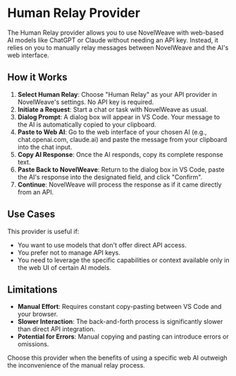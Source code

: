 # Human Relay Provider

The Human Relay provider allows you to use NovelWeave with web-based AI models like ChatGPT or Claude without needing an API key. Instead, it relies on you to manually relay messages between NovelWeave and the AI's web interface.

## How it Works

1.  **Select Human Relay**: Choose "Human Relay" as your API provider in NovelWeave's settings. No API key is required.
2.  **Initiate a Request**: Start a chat or task with NovelWeave as usual.
3.  **Dialog Prompt**: A dialog box will appear in VS Code. Your message to the AI is automatically copied to your clipboard.
4.  **Paste to Web AI**: Go to the web interface of your chosen AI (e.g., chat.openai.com, claude.ai) and paste the message from your clipboard into the chat input.
5.  **Copy AI Response**: Once the AI responds, copy its complete response text.
6.  **Paste Back to NovelWeave**: Return to the dialog box in VS Code, paste the AI's response into the designated field, and click "Confirm".
7.  **Continue**: NovelWeave will process the response as if it came directly from an API.

## Use Cases

This provider is useful if:

- You want to use models that don't offer direct API access.
- You prefer not to manage API keys.
- You need to leverage the specific capabilities or context available only in the web UI of certain AI models.

## Limitations

- **Manual Effort**: Requires constant copy-pasting between VS Code and your browser.
- **Slower Interaction**: The back-and-forth process is significantly slower than direct API integration.
- **Potential for Errors**: Manual copying and pasting can introduce errors or omissions.

Choose this provider when the benefits of using a specific web AI outweigh the inconvenience of the manual relay process.
